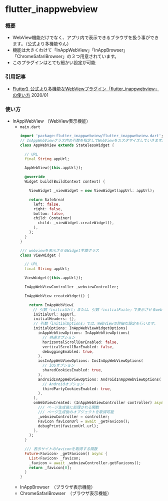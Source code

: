 # flutter_inappwebview

### 概要

- WebView機能だけでなく、アプリ内で表示できるブラウザを扱う事ができます。（公式より多機能やん）
- 機能は大きくわけて「InAppWebView」「InAppBrowser」「ChromeSafariBrowser」の３つ用意されています。
- このプラグインはとても細かい設定が可能

### 引用記事

- [Flutter】公式より多機能なWebViewプラグイン「flutter_inappwebview」の使い方](https://sashimistudio.site/flutter-inappwebview-plugin/) 2020/01

### 使い方

- InAppWebView （WebView表示機能）
  - `main.dart`
    ```dart
    import 'package:flutter_inappwebview/flutter_inappwebview.dart';
    // InAppWebViewクラス内の引数を指定してWebViewをカスタマイズしていきます。
    class AppWebView extends StatelessWidget {

      // URL
      final String appUrl;

      AppWebView({this.appUrl});

      @override
      Widget build(BuildContext context) {

        ViewWidget _viewWidget = new ViewWidget(appUrl: appUrl);

        return SafeArea(
          left: false,
          right: false,
          bottom: false,
          child: Container(
            child: _viewWidget.createWidget(),
          ),
        );
      }
    }

    /// webviewを表示させるWidget生成クラス
    class ViewWidget {

      // URL
      final String appUrl;

      ViewWidget({this.appUrl});

      InAppWebViewController _webviewController;

      InAppWebView createWidget() {

        return InAppWebView(
        　// 引数「initialUrl」または、引数「initialFaile」で表示させるwebサイトのURLを指定します。
          initialUrl: appUrl,
          initialHeaders: {},
          // 引数「initialOptions」では、WebViewの詳細な設定を行います。
          initialOptions: InAppWebViewWidgetOptions(
            inAppWebViewOptions: InAppWebViewOptions(
              // 共通オプション
              horizontalScrollBarEnabled: false,
              verticalScrollBarEnabled: false,
              debuggingEnabled: true,
            ),
            iosInAppWebViewOptions: IosInAppWebViewOptions(
              // iOSオプション
              sharedCookiesEnabled: true,
            ),
            androidInAppWebViewOptions: AndroidInAppWebViewOptions(
              // Androidオプション
              thirdPartyCookiesEnabled: true,
            ),
          ),
          onWebViewCreated: (InAppWebViewController controller) async {
            /// ページ生成後に処理される関数
            /// ページ生成後のオブジェクトを取得可能
            _webviewController = controller;
            Favicon faviconUrl = await _getFavicon();
            debugPrint(faviconUrl.url);
          },
        );
      }

      /// 表示サイトのfaviconを取得する関数
      Future<Favicon> _getFavicon() async {
        List<Favicon> _favicon;
        _favicon = await _webviewController.getFavicons();
        return _favicon[0];
      }
    }
    ```
  - InAppBrowser　（ブラウザ表示機能）
  - ChromeSafariBrowser　（ブラウザ表示機能）

